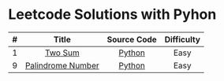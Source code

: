 # Leetcode Solutions with Pyhon

| # | Title | Source Code | Difficulty |
|:---:|:---:|:---:|:---:|
| 1 | [Two Sum](https://leetcode.com/problems/two-sum/)  | [Python](01_twoSum.py) | Easy |
| 9 | [Palindrome Number](https://leetcode.com/problems/palindrome-number/)  | [Python](09_palindromeNumber.py) | Easy |